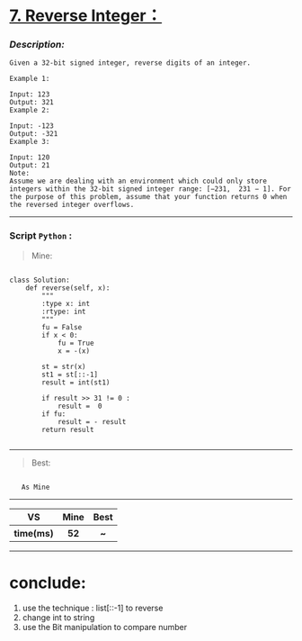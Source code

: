 
#  **[7. Reverse Integer：](https://***)**

### *Description:*

    Given a 32-bit signed integer, reverse digits of an integer.

    Example 1:

    Input: 123
    Output: 321
    Example 2:

    Input: -123
    Output: -321
    Example 3:

    Input: 120
    Output: 21
    Note:
    Assume we are dealing with an environment which could only store integers within the 32-bit signed integer range: [−231,  231 − 1]. For the purpose of this problem, assume that your function returns 0 when the reversed integer overflows.

---

### Script `Python` :

> Mine:
```

class Solution:
    def reverse(self, x):
        """
        :type x: int
        :rtype: int
        """
        fu = False
        if x < 0:
            fu = True
            x = -(x)
            
        st = str(x)
        st1 = st[::-1]
        result = int(st1)
        
        if result >> 31 != 0 :
            result =  0
        if fu:
            result = - result
        return result


```
___

                        
> Best:
```
   
   As Mine

```
___
 

<table>
  <tr>
    <th>VS</th>
    <th>Mine</th>
    <th>Best</th>
  </tr>
    <tr>
    <th>time(ms)</th>
    <th>52</th>
    <th>~</th>
<table>

___

# conclude:
1. use the technique : list[::-1] to reverse
2. change int to string 
3. use the Bit manipulation to compare number




        
